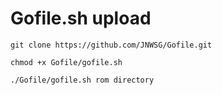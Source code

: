 # Gofile.sh upload

```
git clone https://github.com/JNWSG/Gofile.git
```

```
chmod +x Gofile/gofile.sh
```
```
./Gofile/gofile.sh rom directory
